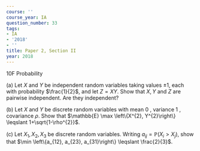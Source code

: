 ```yaml
---
course: ''
course_year: IA
question_number: 33
tags:
- IA
- '2018'
- ''
title: Paper 2, Section II
year: 2018
---
```



10F Probability

(a) Let $X$ and $Y$ be independent random variables taking values $\pm 1$, each with probability $\frac{1}{2}$, and let $Z=X Y$. Show that $X, Y$ and $Z$ are pairwise independent. Are they independent?

(b) Let $X$ and $Y$ be discrete random variables with mean 0 , variance 1 , covariance $\rho$. Show that $\mathbb{E} \max \left\{X^{2}, Y^{2}\right\} \leqslant 1+\sqrt{1-\rho^{2}}$.

(c) Let $X_{1}, X_{2}, X_{3}$ be discrete random variables. Writing $a_{i j}=\mathbb{P}\left(X_{i}>X_{j}\right)$, show that $\min \left\{a_{12}, a_{23}, a_{31}\right\} \leqslant \frac{2}{3}$.